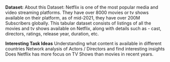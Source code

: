 **Dataset:**
About this Dataset: Netflix is one of the most popular media and video streaming platforms.
They have over 8000 movies or tv shows available on their platform, as of mid-2021, they have over 200M Subscribers globally.
This tabular dataset consists of listings of all the movies and tv shows available on Netflix, along with details such as - cast, directors, ratings, release year, duration, etc.

**Interesting Task Ideas**
Understanding what content is available in different countries
Network analysis of Actors / Directors and find interesting insights
Does Netflix has more focus on TV Shows than movies in recent years.
